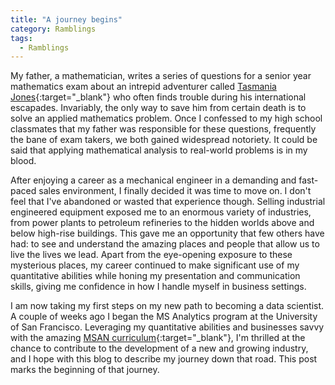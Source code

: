 ```yaml
---
title: "A journey begins"
category: Ramblings
tags:
  - Ramblings
---
```


My father, a mathematician, writes a series of questions for a senior year mathematics exam about an intrepid adventurer called [Tasmania Jones](https://www.facebook.com/pages/Tasmania-Jones/39164499898){:target="_blank"} who often finds trouble during his international escapades. Invariably, the only way to save him from certain death is to solve an applied mathematics problem. Once I confessed to my high school classmates that my father was responsible for these questions, frequently the bane of exam takers, we both gained widespread notoriety. It could be said that applying mathematical analysis to real-world problems is in my blood.

After enjoying a career as a mechanical engineer in a demanding and fast-paced sales environment, I finally decided it was time to move on. I don't feel that I've abandoned or wasted that experience though. Selling industrial engineered equipment exposed me to an enormous variety of industries, from power plants to petroleum refineries to the hidden worlds above and below high-rise buildings. This gave me an opportunity that few others have had: to see and understand the amazing places and people that allow us to live the lives we lead. Apart from the eye-opening exposure to these mysterious places, my career continued to make significant use of my quantitative abilities while honing my presentation and communication skills, giving me confidence in how I handle myself in business settings.

I am now taking my first steps on my new path to becoming a data scientist. A couple of weeks ago I began the MS Analytics program at the University of San Francisco. Leveraging my quantitative abilities and businesses savvy with the amazing [MSAN curriculum](http://www.usfca.edu/artsci/msan/courses/){:target="_blank"}, I'm thrilled at the chance to contribute to the development of a new and growing industry, and I hope with this blog to describe my journey down that road. This post marks the beginning of that journey.
